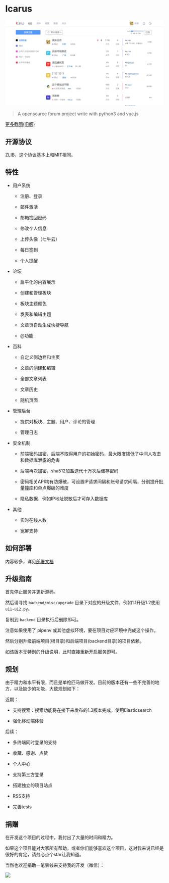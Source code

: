 # Icarus

![](misc/screenshot.png)

> A opensource forum project write with python3 and vue.js

[更多截图(旧版)](SCREENSHOT.md)

## 开源协议

ZLIB，这个协议基本上和MIT相同。


## 特性

* 用户系统

    * 注册、登录

    * 邮件激活

    * 邮箱找回密码

    * 修改个人信息

    * 上传头像（七牛云）

    * 每日签到

    * 个人提醒

* 论坛

    * 扁平化的内容展示

    * 创建和管理板块

    * 板块主题颜色

    * 发表和编辑主题

    * 文章页自动生成快捷导航

    * @功能

* 百科

    * 自定义侧边栏和主页

    * 文章的创建和编辑

    * 全部文章列表

    * 文章历史

    * 随机页面

* 管理后台

    * 提供对板块、主题、用户、评论的管理

    * 管理日志

* 安全机制

    * 前端密码加密，后端不取得用户的初始密码，最大限度降低了中间人攻击和数据库泄露的危害

    * 后端再次加密，sha512加盐迭代十万次后储存密码

    * 密码相关API均有防爆破，可设置IP请求间隔和账号请求间隔，分别提升批量撞库和单点爆破的难度

    * 隐私数据，例如IP地址脱敏后才可存入数据库

* 其他

    * 实时在线人数

    * 宽屏支持

## 如何部署

内容较多，详见[部署文档](misc/how-to-deploy.md)


## 升级指南

首先停止服务并更新源码。

然后请寻找 `backend/misc/upgrade` 目录下对应的升级文件，例如1.1升级1.2使用`u11-u12.py`。

复制到 `backend` 目录执行后删除即可。

注意如果使用了 pipenv 或其他虚拟环境，要在项目对应环境中完成这个操作。

然后分别升级前端项目(根目录)和后端项目(backend目录)的项目依赖。

如该版本无特别的升级说明，此时直接重新开启服务即可。



## 规划

由于精力和水平有限，而且是单枪匹马做开发。目前的版本还有一些不完善的地方，以及缺少的功能，大致规划如下：

近期：

* 支持搜索：搜索功能将在接下来发布的1.3版本完成，使用Elasticsearch

* 强化移动端体验

后续：

* 多终端同时登录的支持

* 收藏、感谢、点赞

* 个人中心

* 支持第三方登录

* 搭建独立的项目站点

* RSS支持

* 完善tests


## 捐赠

在开发这个项目的过程中，我付出了大量的时间和精力。

如果这个项目能对大家所有帮助，或者你们能够喜欢这个项目，这对我来说已经是很好的肯定，请务必点个star让我知道。

当然也欢迎捐助一笔零钱来支持我的开发（微信）：

![](http://wx3.sinaimg.cn/large/007474KTgy1fxcni97ntdj30u00u00x2.jpg)
